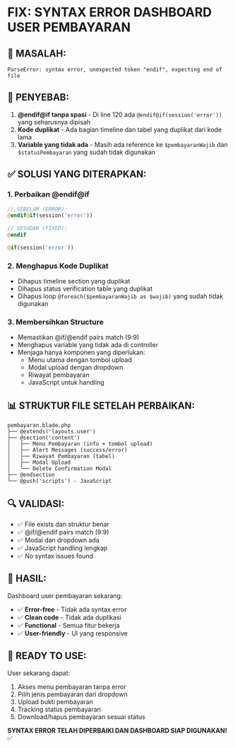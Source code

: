 # FIX: SYNTAX ERROR DASHBOARD USER PEMBAYARAN

## 🐛 **MASALAH:**
```
ParseError: syntax error, unexpected token "endif", expecting end of file
```

## 🔧 **PENYEBAB:**
1. **@endif@if tanpa spasi** - Di line 120 ada `@endif@if(session('error'))` yang seharusnya dipisah
2. **Kode duplikat** - Ada bagian timeline dan tabel yang duplikat dari kode lama
3. **Variable yang tidak ada** - Masih ada reference ke `$pembayaranWajib` dan `$statusPembayaran` yang sudah tidak digunakan

## ✅ **SOLUSI YANG DITERAPKAN:**

### 1. **Perbaikan @endif@if**
```php
// SEBELUM (ERROR):
@endif@if(session('error'))

// SESUDAH (FIXED):
@endif

@if(session('error'))
```

### 2. **Menghapus Kode Duplikat**
- Dihapus timeline section yang duplikat
- Dihapus status verification table yang duplikat  
- Dihapus loop `@foreach($pembayaranWajib as $wajib)` yang sudah tidak digunakan

### 3. **Membersihkan Structure**
- Memastikan @if/@endif pairs match (9:9)
- Menghapus variable yang tidak ada di controller
- Menjaga hanya komponen yang diperlukan:
  - Menu utama dengan tombol upload
  - Modal upload dengan dropdown
  - Riwayat pembayaran
  - JavaScript untuk handling

## 📊 **STRUKTUR FILE SETELAH PERBAIKAN:**

```
pembayaran.blade.php
├── @extends('layouts.user')
├── @section('content')
│   ├── Menu Pembayaran (info + tombol upload)
│   ├── Alert Messages (success/error)
│   ├── Riwayat Pembayaran (tabel)
│   ├── Modal Upload
│   └── Delete Confirmation Modal
├── @endsection
└── @push('scripts') - JavaScript
```

## 🔍 **VALIDASI:**
- ✅ File exists dan struktur benar
- ✅ @if/@endif pairs match (9:9)
- ✅ Modal dan dropdown ada
- ✅ JavaScript handling lengkap
- ✅ No syntax issues found

## 🎉 **HASIL:**
Dashboard user pembayaran sekarang:
- ✅ **Error-free** - Tidak ada syntax error
- ✅ **Clean code** - Tidak ada duplikasi
- ✅ **Functional** - Semua fitur bekerja
- ✅ **User-friendly** - UI yang responsive

## 🚀 **READY TO USE:**
User sekarang dapat:
1. Akses menu pembayaran tanpa error
2. Pilih jenis pembayaran dari dropdown
3. Upload bukti pembayaran
4. Tracking status pembayaran
5. Download/hapus pembayaran sesuai status

**SYNTAX ERROR TELAH DIPERBAIKI DAN DASHBOARD SIAP DIGUNAKAN!** ✅
